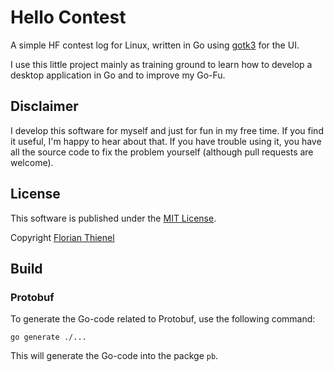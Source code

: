 # Hello Contest
A simple HF contest log for Linux, written in Go using [gotk3](https://github.com/gotk3) for the UI.

I use this little project mainly as training ground to learn how to develop a desktop application in Go and to improve my Go-Fu.

## Disclaimer
I develop this software for myself and just for fun in my free time. If you find it useful, I'm happy to hear about that. If you have trouble using it, you have all the source code to fix the problem yourself (although pull requests are welcome). 

## License
This software is published under the [MIT License](https://www.tldrlegal.com/l/mit).

Copyright [Florian Thienel](http://thecodingflow.com/)

## Build

### Protobuf
To generate the Go-code related to Protobuf, use the following command:

```
go generate ./...
```

This will generate the Go-code into the packge `pb`.
